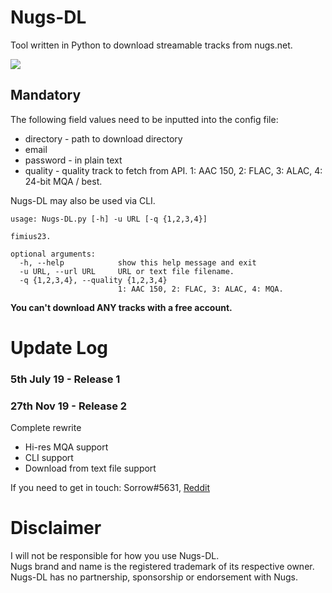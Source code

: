 # Nugs-DL
Tool written in Python to download streamable tracks from nugs.net. 

![](https://orion.feralhosting.com/sorrow/ngs.png)

## Mandatory ##
The following field values need to be inputted into the config file:
- directory - path to download directory
- email
- password - in plain text
- quality - quality track to fetch from API. 1: AAC 150, 2: FLAC, 3: ALAC, 4: 24-bit MQA / best.

Nugs-DL may also be used via CLI.    

```
usage: Nugs-DL.py [-h] -u URL [-q {1,2,3,4}]

fimius23.

optional arguments:
  -h, --help            show this help message and exit
  -u URL, --url URL     URL or text file filename.
  -q {1,2,3,4}, --quality {1,2,3,4}
                        1: AAC 150, 2: FLAC, 3: ALAC, 4: MQA.
  ```

**You can't download ANY tracks with a free account.**

# Update Log #
### 5th July 19 - Release 1 ###
### 27th Nov 19 - Release 2 ###
Complete rewrite
- Hi-res MQA support
- CLI support
- Download from text file support

If you need to get in touch: Sorrow#5631, [Reddit](https://www.reddit.com/user/Sorrow446)

# Disclaimer
I will not be responsible for how you use Nugs-DL.    
Nugs brand and name is the registered trademark of its respective owner.    
Nugs-DL has no partnership, sponsorship or endorsement with Nugs.    
